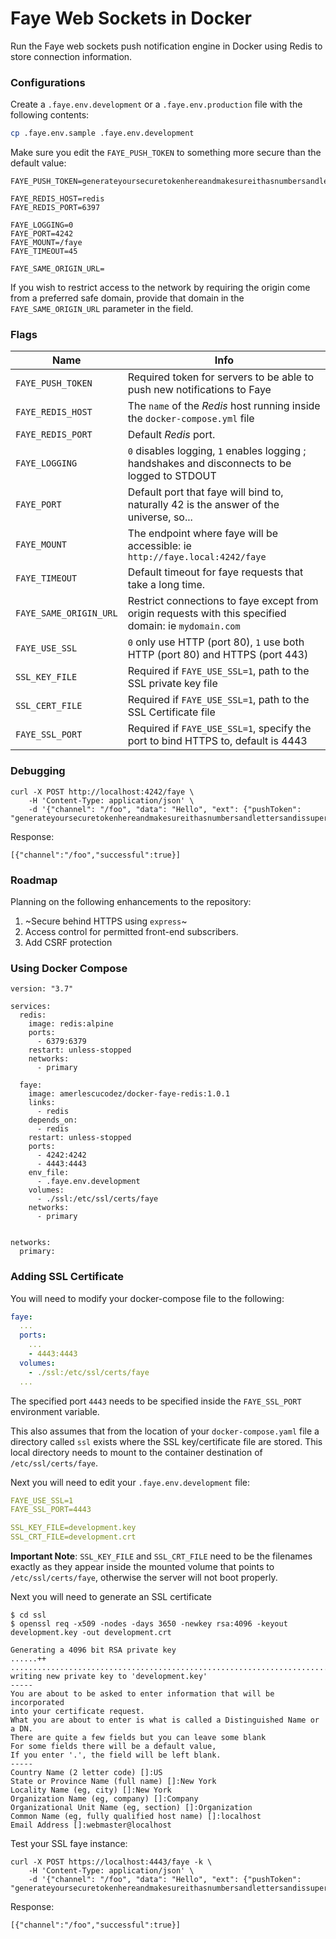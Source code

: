 # Faye Web Sockets in Docker

Run the Faye web sockets push notification engine in Docker using Redis to store connection information.

### Configurations

Create a `.faye.env.development` or a `.faye.env.production` file with the following contents:

```bash
cp .faye.env.sample .faye.env.development
```

Make sure you edit the `FAYE_PUSH_TOKEN` to something more secure than the default value:

```.env
FAYE_PUSH_TOKEN=generateyoursecuretokenhereandmakesureithasnumbersandlettersandissuperlong123happyface

FAYE_REDIS_HOST=redis
FAYE_REDIS_PORT=6397

FAYE_LOGGING=0
FAYE_PORT=4242
FAYE_MOUNT=/faye
FAYE_TIMEOUT=45

FAYE_SAME_ORIGIN_URL=
```

If you wish to restrict access to the network by requiring the origin come from a preferred safe domain, provide that domain in the `FAYE_SAME_ORIGIN_URL` parameter in the field.

### Flags

| Name | Info |
|------|------|
| `FAYE_PUSH_TOKEN` | Required token for servers to be able to push new notifications to Faye |
| `FAYE_REDIS_HOST` | The `name` of the _Redis_ host running inside the `docker-compose.yml` file |
| `FAYE_REDIS_PORT` | Default _Redis_ port. |
| `FAYE_LOGGING` | `0` disables logging, `1` enables logging ; handshakes and disconnects to be logged to STDOUT |
| `FAYE_PORT` | Default port that faye will bind to, naturally 42 is the answer of the universe, so... |
| `FAYE_MOUNT` | The endpoint where faye will be accessible: ie `http://faye.local:4242/faye` |
| `FAYE_TIMEOUT` | Default timeout for faye requests that take a long time. |
| `FAYE_SAME_ORIGIN_URL` | Restrict connections to faye except from origin requests with this specified domain: ie `mydomain.com` |
| `FAYE_USE_SSL` | `0` only use HTTP (port 80), `1` use both HTTP (port 80) and HTTPS (port 443) |
| `SSL_KEY_FILE` | Required if `FAYE_USE_SSL=1`, path to the SSL private key file |
| `SSL_CERT_FILE` | Required if `FAYE_USE_SSL=1`, path to the SSL Certificate file |
| `FAYE_SSL_PORT` | Required if `FAYE_USE_SSL=1`, specify the port to bind HTTPS to, default is 4443 |

### Debugging

```
curl -X POST http://localhost:4242/faye \
    -H 'Content-Type: application/json' \
    -d '{"channel": "/foo", "data": "Hello", "ext": {"pushToken": "generateyoursecuretokenhereandmakesureithasnumbersandlettersandissuperlong123happyface"}}'
````

Response: 

```
[{"channel":"/foo","successful":true}]
```

### Roadmap

Planning on the following enhancements to the repository: 

1. ~Secure behind HTTPS using `express`~
2. Access control for permitted front-end subscribers.
3. Add CSRF protection

### Using Docker Compose

```
version: "3.7"

services:
  redis:
    image: redis:alpine
    ports:
      - 6379:6379
    restart: unless-stopped
    networks:
      - primary

  faye:
    image: amerlescucodez/docker-faye-redis:1.0.1
    links:
      - redis
    depends_on:
      - redis
    restart: unless-stopped
    ports:
      - 4242:4242
      - 4443:4443
    env_file:
      - .faye.env.development
    volumes:
      - ./ssl:/etc/ssl/certs/faye
    networks:
      - primary


networks:
  primary:
```


### Adding SSL Certificate

You will need to modify your docker-compose file to the following: 

```yaml
faye:
  ...
  ports:
  	...
    - 4443:4443
  volumes:
    - ./ssl:/etc/ssl/certs/faye
  ...
```

The specified port `4443` needs to be specified inside the `FAYE_SSL_PORT` environment variable.

This also assumes that from the location of your `docker-compose.yaml` file a directory called `ssl` exists where the SSL key/certificate file are stored. This local directory needs to mount to the container destination of `/etc/ssl/certs/faye`.

Next you will need to edit your `.faye.env.development` file: 

```yaml
FAYE_USE_SSL=1
FAYE_SSL_PORT=4443

SSL_KEY_FILE=development.key
SSL_CRT_FILE=development.crt
```
**Important Note**: `SSL_KEY_FILE` and `SSL_CRT_FILE` need to be the filenames exactly as they appear inside the mounted volume that points to `/etc/ssl/certs/faye`, otherwise the server will not boot properly.

Next you will need to generate an SSL certificate 

```
$ cd ssl
$ openssl req -x509 -nodes -days 3650 -newkey rsa:4096 -keyout development.key -out development.crt

Generating a 4096 bit RSA private key
......++
....................................................................................................................++
writing new private key to 'development.key'
-----
You are about to be asked to enter information that will be incorporated
into your certificate request.
What you are about to enter is what is called a Distinguished Name or a DN.
There are quite a few fields but you can leave some blank
For some fields there will be a default value,
If you enter '.', the field will be left blank.
-----
Country Name (2 letter code) []:US
State or Province Name (full name) []:New York
Locality Name (eg, city) []:New York
Organization Name (eg, company) []:Company
Organizational Unit Name (eg, section) []:Organization
Common Name (eg, fully qualified host name) []:localhost
Email Address []:webmaster@localhost
```

Test your SSL faye instance:

```
curl -X POST https://localhost:4443/faye -k \
    -H 'Content-Type: application/json' \
    -d '{"channel": "/foo", "data": "Hello", "ext": {"pushToken": "generateyoursecuretokenhereandmakesureithasnumbersandlettersandissuperlong123happyface"}}'
````

Response:

```
[{"channel":"/foo","successful":true}]
```
